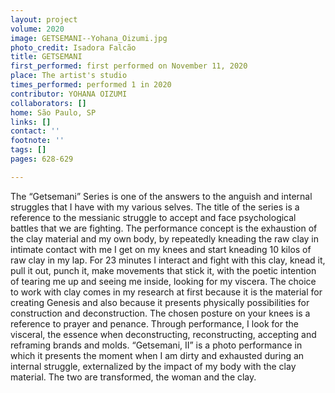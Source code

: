 ```yaml
---
layout: project
volume: 2020
image: GETSEMANI--Yohana_Oizumi.jpg
photo_credit: Isadora Falcão
title: GETSEMANI
first_performed: first performed on November 11, 2020
place: The artist's studio
times_performed: performed 1 in 2020
contributor: YOHANA OIZUMI
collaborators: []
home: São Paulo, SP
links: []
contact: ''
footnote: ''
tags: []
pages: 628-629

---
```


The “Getsemani” Series is one of the answers to the anguish and internal struggles that I have with my various selves. The title of the series is a reference to the messianic struggle to accept and face psychological battles that we are fighting. The performance concept is the exhaustion of the clay material and my own body, by repeatedly kneading the raw clay in intimate contact with me
I get on my knees and start kneading 10 kilos of raw clay in my lap. For 23 minutes I interact and fight with this clay, knead it, pull it out, punch it, make movements that stick it, with the poetic intention of tearing me up and seeing me inside, looking for my viscera.
The choice to work with clay comes in my research at first because it is the material for creating Genesis and also because it presents physically possibilities for construction and deconstruction. The chosen posture on your knees is a reference to prayer and penance. Through performance, I look for the visceral, the essence when deconstructing, reconstructing, accepting and reframing brands and molds.
“Getsemani, II” is a photo performance in which it presents the moment when I am dirty and exhausted during an internal struggle, externalized by the impact of my body with the clay material. The two are transformed, the woman and the clay.
